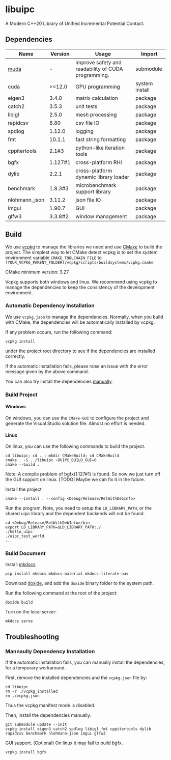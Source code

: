 # libuipc
A Modern C++20 Library of Unified Incremental Potential Contact.

## Dependencies

| Name                                   | Version | Usage                                               | Import         |
| -------------------------------------- | ------- | --------------------------------------------------- | -------------- |
| [muda](https://github.com/MuGdxy/muda) | -       | improve safety and readability of CUDA programming. | submodule      |
| cuda                                   | >=12.0  | GPU programming                                     | system install |
| eigen3                                 | 3.4.0   | matrix calculation                                  | package        |
| catch2                                 | 3.5.3   | unit tests                                          | package        |
| libigl                                 | 2.5.0   | mesh processing                                     | package        |
| rapidcsv                               | 8.80    | csv file IO                                         | package        |
| spdlog                                 | 1.12.0  | logging                                             | package        |
| fmt                                    | 10.1.1  | fast string formatting                              | package        |
| cppitertools                           | 2.1#3   | python-like iteration tools                         | package        |
| bgfx                                   | 1.127#1 | cross-platform RHI                                  | package        |
| dylib                                  | 2.2.1   | cross-platform dynamic library loader               | package        |
| benchmark                              | 1.8.3#3 | microbenchmark support library                      | package        |
| nlohmann_json                          | 3.11.2  | json file IO                                        | package        |
| imgui                                  | 1.90.7  | GUI                                                 | package        |
| glfw3                                  | 3.3.8#2 | window management                                   | package        |

## Build
We use [vcpkg](https://github.com/microsoft/vcpkg) to manage the libraries we need and use [CMake](https://cmake.org/) to build the project. The simplest way to let CMake detect vcpkg is to set the system environment variable `CMAKE_TOOLCHAIN_FILE` to `(YOUR_VCPKG_PARENT_FOLDER)/vcpkg/scripts/buildsystems/vcpkg.cmake`

CMake minimum version: 3.27

Vcpkg supports both windows and linux. We recommend using vcpkg to manage the dependencies to keep the consistency of the development environment.

### Automatic Dependency Installation

We use `vcpkg.json` to manage the dependencies. Normally, when you build with CMake, the dependencies will be automatically installed by vcpkg.

If any problem occurs, run the following command:
```shell
vcpkg install
```
under the project root directory to see if the dependencies are installed correctly. 

If the automatic installation fails, please raise an issue with the error message given by the above command.

You can also try install the dependencies [manually](#manaully-dependency-installation).

### Build Project

#### Windows
On windows, you can use the `CMake-GUI` to configure the project and generate the Visual Studio solution file. Almost no effort is needed.

#### Linux
On linux, you can use the following commands to build the project.
```shell
cd libuipc; cd ..; mkdir CMakeBuild; cd CMakeBuild
cmake . -S ../libuipc -DUIPC_BUILD_GUI=0
cmake --build .
```
Note: A compile problem of bgfx(1.127#1) is found. So now we just turn off the GUI support on linux. [TODO] Maybe we can fix it in the future.

Install the project
```shell
cmake --install . --config <Debug/Release/RelWithDebInfo>
```
Run the program.
Note, you need to setup the `LD_LIBRARY_PATH`, or the shared uipc library and the dependent backends will not be found.
```shell
cd <Debug/Release/RelWithDebInfo>/bin
export LD_LIBRARY_PATH=$LD_LIBRARY_PATH:./
./hello_uipc
./uipc_test_world
...
```

### Build Document

Install [mkdocs](https://www.mkdocs.org/)
```shell
pip install mkdocs mkdocs-material mkdocs-literate-nav
```

Download [doxide](https://www.doxide.org/installation/), and add the `doxide` binary folder to the system path.

Run the following command at the root of the project:
```shell
doxide build
```

Turn on the local server:
```shell
mkdocs serve
```

## Troubleshooting

### Mannaully Dependency Installation
If the automatic installation fails, you can manually install the dependencies, for a temporary workaround.

First, remove the installed dependencies and the `vcpkg.json` file by:
```shell
cd libuipc
rm -r ./vcpkg_installed
rm ./vcpkg.json
```
Thus the vcpkg manifest mode is disabled.

Then, install the dependencies manually.
```shell
git submodule update --init
vcpkg install eigen3 catch2 spdlog libigl fmt cppitertools dylib rapidcsv benchmark nlohmann-json imgui glfw3
```

GUI support. (Optional) On linux it may fail to build bgfx.
```shell
vcpkg install bgfx
```